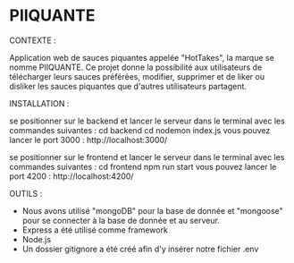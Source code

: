 # PIIQUANTE

CONTEXTE :

Application web de sauces piquantes appelée "HotTakes", la marque se nomme PIIQUANTE.
Ce projet donne la possibilité aux utilisateurs de télécharger leurs sauces préférées, 
modifier, supprimer et de liker ou disliker les sauces piquantes que d'autres utilisateurs partagent.

INSTALLATION :

se positionner sur le backend et lancer le serveur dans le terminal avec les commandes suivantes :
cd backend
cd nodemon index.js
vous pouvez lancer le port 3000 : http://localhost:3000/

se positionner sur le frontend et lancer le serveur dans le terminal avec les commandes suivantes :
cd frontend
npm run start
vous pouvez lancer le port 4200 : http://localhost:4200/

OUTILS :

- Nous avons utilisé "mongoDB" pour la base de donnée et "mongoose" pour se connecter à la base de donnée et au serveur.
- Express a été utilisé comme framework
- Node.js 
- Un dossier gitignore a été créé afin d'y insérer notre fichier .env
